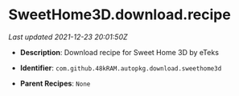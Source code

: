 # SweetHome3D.download.recipe

_Last updated 2021-12-23 20:01:50Z_

- **Description**: Download recipe for Sweet Home 3D by eTeks

- **Identifier**: `com.github.48kRAM.autopkg.download.sweethome3d`

- **Parent Recipes**: `None`
